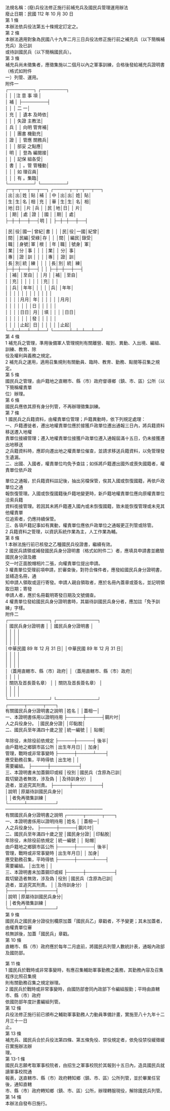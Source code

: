 法規名稱：(廢)兵役法修正施行前補充兵及國民兵管理運用辦法  
廢止日期：民國 112 年 10 月 30 日  
第 1 條  
本辦法依兵役法第五十條規定訂定之。  
第 2 條  
本辦法適用對象為民國八十九年二月三日兵役法修正施行前之補充兵（以下簡稱補充兵）及已訓  
或待訓國民兵（以下簡稱國民兵）。  
第 3 條  
補充兵尚未徵集者，應徵集施以二個月以內之軍事訓練，合格後發給補充兵證明書（格式如附件  
一）列管、運用。  
附件一  
┌────────┐ ┌────────┐  
│ │ │注 意 事 項 │  
│ 補 │ ├────────┤  
│ │ │ 二 一│  
│ 充 │ │ 遺本 及時依│  
│ │ │ 失證 主教法│  
│ 兵 │ │ 向明 管育補│  
│ │ │ 團書 機勤充│  
│ 證 │ │ 管應 關務兵│  
│ │ │ 部妥 之點應│  
│ 明 │ │ 登為 編閱接│  
│ │ │ 記保 組各受│  
│ 書 │ │ 。管 管種動│  
│ │ │ 如 理召員│  
│ │ │ 有 。集臨│  
└────────┘ └────────┘  
┌─┬─┬──┬──┬──┐ ┌─────┬─┬─┬──┬──┐  
│出│出│姓 │貼 │補 │ │中 │出│出│ 姓│ 貼│  
│生│生│名 │相 │充 │ │華 │生│生│ 名│ 相│  
│地│日│ │片 │兵 │ │民 │地│日│ │ 片│  
│ │期│ │處 │證 │ │國 │ │期│ │ 處│  
├─┼─┼──┼──┤明 │ │ ├─┼─┼──┼──┤  


│民│役│國一│曾紀│書 │ │ │民│役│一國│紀曾│  
│間│ │民編│受綠│存 │ │ │間│ │編民│錄受│  
│職│ │身號│軍 │根 │ │年 │職│ │號身│ 軍│  
│業│ │分 │事 │ │ │ │業│ │ 分│ 事│  
│專│ │證 │訓 │ │ │ │專│ │ 證│ 訓│  
│長│別│統 │練 │ │ │ │長│別│ 統│ 練│  
├─┼─┼──┼──┤ │ │ ├─┼─┼──┼──┤  
│ │補│ │至自│ │ │月 │ │補│ │至自│  
│ │充│ │ │ │ │ │ │充│ │ │  
│ │兵│ │年年│ │ │ │ │兵│ │年年│  
│ │ │ │ │ │ │ │ │ │ │ │  
│ │ │ │月月│ 年│ │ │ │ │ │月月│  
│ │ │ │ │ │ │日 │ │ │ │ │  
│ │ │ │日日│ 月│ │填 │ │ │ │日日│  
│ │ │ │ │ │ │發 │ │ │ │ │  
│ │ │ │止起│ 日│ │ │ │ │ │止起│  
└─┴─┴──┴──┴──┘ └─────┴─┴─┴──┴──┘  
第 4 條  
1 補充兵之管理，準用後備軍人管理規則有關離營、報到、異動、入出境、編組、訓練、教育、除  
役及權利與義務之規定。  
2 補充兵之運用，適用召集規則有關動員、臨時、教育、勤務、點閱等召集之規定。  
第 5 條  
國民兵之管理，由戶籍地之直轄市、縣（市）政府督導鄉（鎮、市、區）公所（以下簡稱權責單  
位）辦理。  
第 6 條  
國民兵應依其原有身分列管，不再辦理徵集訓練。  
第 7 條  
1 國民兵之兵籍資料，由權責單位管理；戶籍異動時，依下列規定處理：  
一、戶籍遷徙者，遷出地權責單位應於接獲戶政單位遷出通報三日內，將兵籍資料移送遷入地權  
責單位接續管理；遷入地權責單位接獲戶政單位遷入通報屆滿十五日，仍未接獲遷出地移送  
之兵籍資料時，應即向遷出地之權責單位催查，並請求移送兵籍資料，以免管理發生遺漏。  
二、出國、入國者，權責單位均免予查註；如係將戶籍遷出國外或喪失國籍者，權責單位依戶政  


單位之通報，於兵籍資料註記後，抽出另檔保管，俟其入國或恢復國籍，再依戶政單位之通  
報恢復管理。入國或恢復國籍後戶籍地變更時，新戶籍地權責單位應向原權責單位洽索兵籍  
資料銜接管理。若因其未將戶籍遷入國內或未恢復國籍，致未能恢復管理或未見其他權責單  
位追索者，仍應持續保管。  
三、各項戶籍記事如有異動，權責單位應依戶政單位之通報更正列管或除管。  
2 兵籍資料之管理，以資訊系統作業為主，人工作業為輔。  
第 8 條  
1 本辦法施行前已核發之乙種國民兵役證書，繼續有效。  
2 國民兵請領或補發國民兵身分證明書（格式如附件二）者，應填具申請書並繳驗國民身分證及繳  
交一吋正面脫帽相片二張，向權責單位提出申請。  
3 權責單位受理前項申請，於審查後，對符合條件者，應發給國民兵身分證明書，並繕造名冊，通  
知申請人領取或逕行寄發。申請人親自領取者，應於名冊內蓋章或簽名，並記明領取日期；寄發  
申請人者，應於名冊載明寄發日期及文號備查。  
4 權責單位發給國民兵身分證明書時，其屬待訓國民兵身分者，應加註「免予訓練」字樣。  
附件二  
┌─────────────┐ ┌─────────────┐  
│ 國民兵身分證明書 │ │ 國民兵身分證明書 │  
│ │ │ │  
│ │ │ │  
│ │ │ │  
│中華民國 89 年 12 月 31 日│ │中華民國 89 年 12 月 31 日│  
│ │ │ │  
│ │ │ │  
│ │ │ │  
│（蓋用直轄市、縣（市）政府│ │（蓋用直轄市、縣（市）政府│  
│ │ │ │  
│ 關防及首長簽名章） │ │ 關防及首長簽名章） │  
│ │ │ │  
│ │ │ │  
└─────────────┘ └─────────────┘  
┌─────┬─────┬───┐  
有關國民兵身分證明書之說明 │姓名 │ │蓋相一│  
一、本證明書係用以證明持用 ├─────┼─────┤鋼片吋│  
人之兵役身分。 │國民身分證│ │印黏脫│  
二、國民兵至年滿四十歲之翌 │統一編號 │ │ 貼帽│  


年除役，未除役前依規定 ├─────┼─────┤ 後半│  
由戶籍地之鄉鎮市區公所 │出生年月日│ │ 加身│  
管理，戰時或非常事變時 ├─────┼─────┴───┤  
應受勤務召集，平時得依 │出生地 │ │  
需要編組。 ├─────┼─────────┤  
三、本證明書未加蓋鋼印或經 │役別 │國民兵（含原為已訓│  
裁切變造者無效，涉及偽 │ │及待訓身分） │  
造者，並追究其刑責。 ├─────┼─────────┤  
│說明 │原屬待訓國民兵身分│  
│ │者免再徵集訓練 │  
└─────┴─────────┘  
───────────────────────────────  
有關國民兵身分證明書之說明 ┌─────┬─────┬───┐  
一、本證明書係用以證明持用 │姓名 │ │蓋相一│  
人之兵役身分。 ├─────┼─────┤鋼片吋│  
二、國民兵至年滿四十歲之翌 │國民身分證│ │印黏脫│  
年除役，未除役前依規定 │統一編號 │ │ 貼帽│  
由戶籍地之鄉鎮市區公所 ├─────┼─────┤ 後半│  
管理，戰時或非常事變時 │出生年月日│ │ 加身│  
應受勤務召集，平時得依 ├─────┼─────┴───┤  
需要編組。 │出生地 │ │  
三、本證明書未加蓋鋼印或經 ├─────┼─────────┤  
裁切變造者無效，涉及偽 │役別 │國民兵（含原為已訓│  
造者，並追究其刑責。 │ │及待訓身分） │  
├─────┼─────────┤  
│說明 │原屬待訓國民兵身分│  
│ │者免再徵集訓練 │  
└─────┴─────────┘  
第 9 條  
國民兵之國民身分證役別欄原加蓋「國民兵乙」章戳者，不予變更；其未加蓋者，由權責單位審  
核無誤後，加蓋「國民兵」章戳。  
第 10 條  
直轄市、縣（市）政府應於每年二月底前，將國民兵列管人數統計表，通報內政部及國防部。  


第 11 條  
1 國民兵於戰時或非常事變時，有應召集輔助軍事勤務之義務，其勤務內容及召集程序比照召集規  
則有關勤務召集之規定辦理。  
2 國民兵於戰時或非常事變時，由國防部會同內政部下令編組服勤；平時由直轄市、縣（市）政府  
依國防部年度計畫編組列管。  
第 12 條  
兵役法修正施行前已頒布之輔助軍事勤務人力動員準備計畫，實施至八十九年十二月三十一日  
止。  
第 13 條  
補充兵、國民兵合於兵役法第四條、第五條免役、禁役規定者，依免役禁役緩徵緩召實施辦法辦  
理。  
第 13-1 條  
國民兵志願考取軍事校院者，由招生之軍事校院於其報到十五日內，造具國民兵就讀軍事校院通  
報表，送直轄市、縣（市）政府轉知鄉（鎮、市、區）公所列管，並於畢業任官後，通知直轄  
市、縣（市）政府轉知鄉（鎮、市、區）公所，辦理轉服現役，解除國民兵列管。  
第 14 條  
本辦法自發布日施行。  


